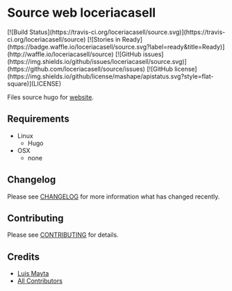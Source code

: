 # Source web loceriacasell

<span class="badges" align="center">
[![Build Status](https://travis-ci.org/loceriacasell/source.svg)](https://travis-ci.org/loceriacasell/source)
[![Stories in Ready](https://badge.waffle.io/loceriacasell/source.svg?label=ready&title=Ready)](http://waffle.io/loceriacasell/source)
[![GitHub issues](https://img.shields.io/github/issues/loceriacasell/source.svg)](https://github.com/loceriacasell/source/issues)
[![GitHub license](https://img.shields.io/github/license/mashape/apistatus.svg?style=flat-square)](LICENSE)
</span>


Files source hugo for [website][link-web].

## Requirements

 - Linux
   - Hugo
 - OSX
   - none

## Changelog

Please see [CHANGELOG](CHANGELOG.md) for more information what has changed recently.

## Contributing

Please see [CONTRIBUTING](CONTRIBUTING.md) for details.

## Credits

- [Luis Mayta][link-luis]
- [All Contributors][link-contributors]


[link-web]: http://loceriacasell.com

<!-- Other -->

[link-luis]: https://github.com/luismayta
[link-contributors]: contributors
